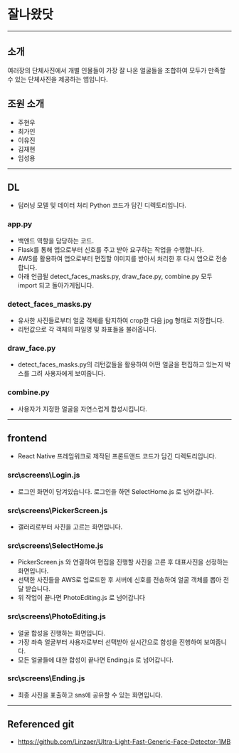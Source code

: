 # 잘나왔닷

---

## 소개

여러장의 단체사진에서 개별 인물들이 가장 잘 나온 얼굴들을 조합하여 모두가 만족할 수 있는 단체사진을 제공하는 앱입니다.

## 조원 소개

- 주현우
- 최가인
- 이유진
- 김재현
- 임성용

---

## DL

- 딥러닝 모델 및 데이터 처리 Python 코드가 담긴 디렉토리입니다.

### app.py

- 백엔드 역할을 담당하는 코드.
- Flask를 통해 앱으로부터 신호를 주고 받아 요구하는 작업을 수행합니다.
- AWS를 활용하여 앱으로부터 편집할 이미지를 받아서 처리한 후 다시 앱으로 전송합니다.
- 아래 언급될 detect_faces_masks.py, draw_face.py, combine.py 모두 import 되고 돌아가게됩니다.

### detect_faces_masks.py

- 유사한 사진들로부터 얼굴 객체를 탐지하여 crop한 다음 jpg 형태로 저장합니다.
- 리턴값으로 각 객체의 파일명 및 좌표들을 불러옵니다.

### draw_face.py

- detect_faces_masks.py의 리턴값들을 활용하여 어떤 얼굴을 편집하고 있는지 박스를 그려 사용자에게 보여줍니다.

### combine.py

- 사용자가 지정한 얼굴을 자연스럽게 합성시킵니다.

---

## frontend

- React Native 프레임워크로 제작된 프론트앤드 코드가 담긴 디렉토리입니다.

### src\screens\Login.js

- 로그인 화면이 담겨있습니다. 로그인을 하면 SelectHome.js 로 넘어갑니다.

### src\screens\PickerScreen.js

- 갤러리로부터 사진을 고르는 화면입니다.

### src\screens\SelectHome.js

- PickerScreen.js 와 연결하여 편집을 진행할 사진을 고른 후 대표사진을 선정하는 화면입니다.
- 선택한 사진들을 AWS로 업로드한 후 서버에 신호를 전송하여 얼굴 객체를 뽑아 전달 받습니다.
- 위 작업이 끝나면 PhotoEditing.js 로 넘어갑니다

### src\screens\PhotoEditing.js

- 얼굴 합성을 진행하는 화면입니다.
- 가장 좌측 얼굴부터 사용자로부터 선택받아 실시간으로 합성을 진행하여 보여줍니다.
- 모든 얼굴들에 대한 합성이 끝나면 Ending.js 로 넘어갑니다.

### src\screens\Ending.js

- 최종 사진을 표출하고 sns에 공유할 수 있는 화면입니다.

---

## Referenced git

- https://github.com/Linzaer/Ultra-Light-Fast-Generic-Face-Detector-1MB
